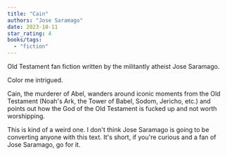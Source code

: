 ```yaml
---
title: "Cain"
authors: "Jose Saramago"
date: 2023-10-11
star_rating: 4
books/tags:
  - "fiction"
---
```


Old Testament fan fiction written by the militantly atheist Jose Saramago.

Color me intrigued.

<!--more-->

Cain, the murderer of Abel, wanders around iconic moments from the Old Testament
(Noah's Ark, the Tower of Babel, Sodom, Jericho, etc.) and points out how the
God of the Old Testament is fucked up and not worth worshipping.

This is kind of a weird one. I don't think Jose Saramago is going to be
converting anyone with this text. It's short, if you're curious and a fan of
Jose Saramago, go for it.
